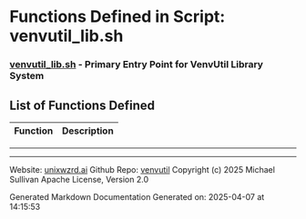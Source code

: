 # Functions Defined in Script: venvutil_lib.sh

### [venvutil_lib.sh](/docs/shdoc/bin/shinclude/scripts/venvutil_lib.sh.md) - Primary Entry Point for VenvUtil Library System

## List of Functions Defined

| Function | Description |
|:--|:--|

---

---

Website: [unixwzrd.ai](https://unixwzrd.ai)
Github Repo: [venvutil](https://github.com/unixwzrd/venvutil)
Copyright (c) 2025 Michael Sullivan
Apache License, Version 2.0

Generated Markdown Documentation
Generated on: 2025-04-07 at 14:15:53
